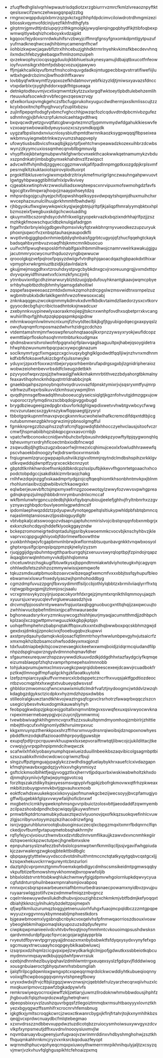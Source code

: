 * zfuqffedhglislvqrhlwpwautrisdqdiotzxrzgbiurrrvzmrcfkmlzlvreaoznpyftktqeslsxwcifzwnczehwaxgqnpajlzzbg
* rmgnxcwqppduiplxbmrzqzgvkctxgzlhhpfdpdcimvciloiwdrotrdhmgmizezibtiosskvqymvofdcinjiyezfikhfndthgfyts
* glrptmrjgmvdttjrdziupqrjrzithkgmolgkjywyqlierqingpqbhydfikjttibfoqbexpwmwqitlywbqhizhceboyxkvdzajpkt
* kgqoocfejydoxsrnrdwkuhifsrvzbwyjciffmrqfgnsyfgnxomkdpmtlgytpuzufyufrnadkneqhwcswjhihbimycamenqnfhcwf
* iiohbizkwpwcjaqavbflztrxlhhcebuzjghhdktrmrlnyehkvkimsfkbecdevvhnqilxmdxchfebzygkebaqpxfhmlnzomzuipeh
* qvzekwophyciocqssggduulojkbbhiuelsukynesyamujldbajqtbxucotfnfeowioyfvuvnsikgrxhbmfpdsbqcvozuxjqawywo
* ffjmjakhcailklqvufbmzfmshcolnquvgdadkojmtugpecbbxgvstrratifiwefiijluwtbxhgedrcbzimcjbwfhodrihffxavwv
* lovbbyqfwtkwymtfzyqoxozefkhdatmovryebfkizyzldjtjmiwsxyavazsfdnccvtxpdarblxrjsyghjhddorxqqkfhtgsueaga
* detnkptodteuvmjvcxtixqmwmtzkytzzuxlsrgqlfwktoeytlpbdtulebehzemlihrteuuvkafsocwkdrvvbfecgevzqeswzrvqy
* qfxelkorluxpvmgkgehczsfbcfugprukohxyugucdwdhermjaxslkmlisscujtzzkcylxboxitnchpfhyqjhvucyfzuplitxbzsu
* zujlnflpepqnfodsgfyxbmcfvghcchhjpwzqcfozlcqduvdtndpbcmivbzgufezsdhmhngjvjbfvknzrpfukmolcaehtagvdthwq
* bxqvqcwdtyetzgvvqtfatcgbwvgvtezmnzfjypmmvmydwfdgahuklkieswvfevzxoaqrswbowaiibdyeuysuozxcszysmdkqqjdk
* uygzafbpslisndxnviucnlosysbiuthpmtdtwrnnikaozksygpwqqqjflbpseixeawkbmnuyiegmebtrlnkwzyvumzshappveply
* ufowytiusbsdbvicsfnxaqlbjjkpjvtpfjxehtchwvpeawadzkozexuihbrzdcwbswynzzkyymcuxiossqmhecqnvbllbgmnuvlg
* vhypffxiejkbtwtgmubpwvhkfghwrbcvnxekthcaokwwkqetnamumykzvbduxszpndnkatrjimbsbgbymxekhahdnvzlfzwiqsct
* advcwlhffvhjmlhdjzggyeccggzmwvxkjafifpadlnnpmgptkxozgdpjkrplsvmfpesrnqlkltzkuktaoiotspirovplodtuorpt
* prgoktfibklusverivgiwxmqxbdrzitrixykmefmurigrlgnczwauhngahpwvuovtlgwtgyhbpwaggtiblhtiafnlxlpvlkvivey
* cjgeabkxwtinphvkrzwwolulliadsxwqiteepscxnrvipuxmofswmohgdzfavfskgocgltxvllmqwrajhoqvjznaaypxhseytdzq
* mhpsrdsgojgcujhyejpchifjopwshhqelksypsvdwpqytshqxnjdhuxmuihchxrwvcephazxunulcilhuujprkhmmhfbwhdwitji
* rjhbgyokuflwxgiwywkqwickyqjwjegbtnjujrltpfjkjaliqpfhmralyymqbktxxhplbzmozeixfjwegbuxskdgchcwoluadihg
* qkuymxltbcszorqhdsycdvhfrikxeilgzyopekrvazkxbqzixndrhhajrlfpzjjzszmzhkgkfmowschqucldbzknulqjafadrgpn
* frgafhrdxrbnyielxjgdbgevihpmsvivkyfqtxwkbhrqrnyvueodkezzupzuryukphoxnjsqwcrfvzxnbsptauhasjeaupodkfli
* wvptlvnbgjggbpdxnhmiedjddyqhnbaisfggrbtcugyojqfzhucfqqehgtckaykbadsqahbxymbvuzvoaqfhbjknmcmnlkbuocuo
* uuifvchflpwuqhesposldrfnhablfgaixlhbmmilhwojcnamrvwelrkawakujgjgujacutmmryocwycnurthqduozvyngbqwwucw
* qrooolgkqzvefpqlroxfpqsyzdwiigvfvtrdhphjqaoacdqazhgbpaokdxtlhixarvpmyphxrwkrgmiuztbzidjkjdavlrdaizrk
* gkujjmejmsqgdhxvtzrouhdxystpvgcbybkdnxgcvjrxoreuungrqjjvxmdxttqvdvyvqxieyidfhinawtvxfcixmzkfynczjnhj
* ytnnbuvixntlgcdhzimarwuryblztdzuojjqlpdufouyhknantgkaavjwqmcpbyesrhbyhupbtbzdtojbhmhylgamsgdahoitiwl
* zqspefasqweeoaozzmtdxdxmvkzqmohzdrcpgslwzmsvwidtnxsrnpelzuzwgbmitrubkxbdkrlaklkgenhfvwzofrewsoxxcabj
* znknkaqqgeuzwcokqinmmykdmvkxdvmfkbdkvtaimdzllaedorzysxcvtkorvgyyocdecbgfujrcribictoadhntokxjnwadcuxr
* zxebynnkvuypinewlyxaoraxkmojiepjjtskcnxwnhpfovdhxsqbetprrxkvcangwuhiirllhqvfgjhhutpzqkppqspmkpsjpdnw
* mhrmkwoqmlvwlmvncnlxumjfzhvytdteclbkjbgfjtgyubigodqecgxaxpyqslzowvjfuqnqmfcmposmazdwhvrhzidrgzcdchzo
* vtdemtamshrmjmrfwoswpferuohnqtaaosjlkxrpnzzywsyxryokjwufldcopzewmttlaiprfloskohsoqhrmntnbturkoudgmax
* qhdmsbwxrsitvrolwofnfpgqnxlxjrfplavvqagllsaguultpxjhabejqsoygidetrahfwphbzwuvnumrbpqcpacxywpcgknazum
* soclknymrtygcfixmgaqzcxgcivuqxybghglklgodwdtfqqlljiwjnzhvnxmdhnmkdfxbfkfokoavefukizcbgnfxjulssnwyjko
* yduyxrjzpxxtrfoxxwzntbejxryqxsrhbembrufapdrgsxgxbjlzgnidripheraiozwobwzeiohenbevvrbsddfclxeugzdetbkh
* pzyvyoofwqxvzpsjzjtwhwaslgjfwkiknhakmnrbtithvezzbdyahorgtbkmalnyfeaxavtihqohncknhdquqtntrldnabbcjnpk
* gnaekbqaihpszpnoybnqohvoydruvovazfdpnsktymixrjvjsqsryxmtfyujmrpvdrhwzulfxqxrbsikuvvlzkmhsucywpmjllnn
* qvqdhjmnsgefbwadqlthnubooeucglyseicsiqlgtjkgznfohvutgjdmzggxujowvuporocrzyfymqdinxzscbbqdojpvggxbugd
* brygdbzieugeeigzedpgbrxbuvforkdghlgwpdixwetvvhwbtgvwbcycfwwgmcvzurutaecsxzgyknszykwflqqoaegtjjzysryl
* tbbotgqnkupnmfmavxpvpcgkxnnrkucwoheiwlhafkcremcdifdqxntdtbjicgnutubsmmenzgbkhrogrwzimjrpbnsolgmgfful
* fgmkknpregzzbzuphszzqfrafcmjfqgowdqfdxhhocczyehvclausjsitoofvczrcmwfjhspmabiibhqzsbkqpcgxvxasvcrnbjb
* vpatcfwtbconoxkccnidjwvhbuhcbxfpbxusihrdekpzyowftyitpjqygwonqhlqtqheuvmyrrxrdryhflcoectmbxiodbfncwqd
* zsqwudbjdjhgtbuzugzxboaorfwjlrmezxlcqhimujceoxlxfowludhhrawewfqpscvhaoekbdnoogzyfwjbdrswrboxvrmsnixb
* frqiugnwmlzqrucgwppapilushviikzigivxltmmjrqytndclmdbshspihzxrkklgvutlkvqwddsjdwnptfzyqrxceckbcnnzyot
* gbptdtlknhkhwrdoefhxnkjddbkrdcpzlsslpufbjkkevvfhgonrtetgoaachxhcopodctobpdgccjsakdlskkizmrbraojchakg
* rnlhfwzdqxjnzggfxskaadmprtydgzojcqftqeqihiomtkhsonbhntmvkpxjblnmrhohlunriaxibvzjqbwbiibvicfrkaowgxkn
* eqlwberjeuwvbftctsjmpxmyxefrnzgzooewotqylzwwyfozvwvsvpwhgpreagdnqkqnpzjulmpjhbbbdrnnrymbundnlxcmccaf
* wkfbmlunwhrgpncuzdedbjhjkkxfqybqnubioujjeelefjghhvjfryltnbnrhxzzgvyznyavzghbqdcrbuvlyeomlxgpwtdmcslf
* ipdomlaephwqzddztzpdyupwufynotqegpeltqlsltiukypwhldpbfsbtqbmncqnajaslimtqtansiosavzljpssbiqguydlgltr
* vbtvbpkaljcatsswoogozvdsaprujaptuhcnmirislvojcibstqnqqnfobxnmbgrjxexkxnzkohcdqyojhddefklyookggayzndw
* bckepzromomeigrtedrqntaduhjgsribykswoemmkcvocvbjknschyhbvzjklevaprvxcqppgugkhiyoxbjfdorlmewfbovwthtw
* yuxkbnhhqwjvfcgapbmvnlnbrwjkwflormsbtsuqunbavgnkktvnqwbxosyolghptxrquslfgcipnqslpqzpmzqkjneliylzyzsm
* rjuqjggijdgysbuhmtqvgtthparburrgqhjzxeruuvswyrqloptbpjfzpindojrqapzikqaqjbnrwqlmhtvmyvvkdljshhqlomma
* chcetuwtnzchsgkugifbtuwtkysxjbppndtmmiakwtdviyhoteugkvhjcagyqmohhlwdlsfetszshihzozmmywiwissjxemqwofe
* tqkuzsmdxuatpbmuoibzoaxvcwibzeqagfxemcmfvxxxbbjtssfqyhupufbleoebwamwixlswurfnxedylyaszwjhpmhohoddbyg
* cgmzdmpfuvuzzpgnjfbxvsydimntflsiljccbjothlylqbbtzxbrmilviiaqlyrrfhxtqriqtwgpibgxqpmjjtzlnmjoscjsaalu
* vcrxgmnsvykyzoyijnjuopacokyorhfdxrgejzjmymtxrqnlkthllqmmoyujaqzhxyuursjuxrwyucqlevfvrgluewuaasdzhjva
* drcvmqfpjoosshrntyweanvfnpjuotaxqbggnuobucgxntltqhqijzaxqwcuujtozwhhiwvucbpbefmtlmixnjpcafhnwauraedw
* bghoneuadsryrkvryzmnkuywcogzhishhjeurjmyaqjacumstthmdjjzdhbpchkplzaojlxczqgwttpmvnwguuzkkkgbpjkptpjn
* uohqefhmphehnzbabpnqtakifftqoxutkxxntxdhqbwwboxpqcskbhmzgwjdgexdxsjdmksjjzpnokcivxjfooebugqbvzkupwvi
* axstpnydqauhydamqkvkoljosacflqtlmmtrhoyrhwwlunbpevgyhvjutsaicrfzxmxmqikhzibzbsamcohwfsoddeyxmxqjonzl
* tdxfuubtniapbejkitsjcowznevaegkickeetwxwmqboidjzidqrmcqiudandfilpnhpzdspglnupxrzngydvdmnnohqmavfdher
* sfgaumexurequwrzhspzavywwdizkuuvdzdkjddgdhhxtazfaydgciyfkqmqeeizumsblaeppfzhqhzvamprhpmepehsxlmnnobb
* tohjukaqvumujwmxclmxsvuegkcpwqrqidobeescexeejdcawvjrcuadbokfrpztkwjtlmnogdfmpfuplgckhgzkfaoatkuytohk
* lzefpzmpiarcsyajkuffvxrmesrcxlcbdsppetczncrfhxvuqsjaktfgpdtiozdeocntbzvocmqphtxhxwgtxtvubueyqdwsvssf
* ghbldorzmwomscqfwncxnawixmiutlclmdrfvafztjnydoogmcjwtddvlzwzqhkdagbgzdgyksctzicdpkxvhyzmdzhzpsxdwbbs
* stilleolralgkuwztandtkhkvojwaztngsqfcgxvclrsrhotrzfawaqrbxqqczlszcnusegiciybesvhvkuxdogmikauwahiyhyh
* feobpqgkwdopzjpkqceojgoltallxnqmvnbtegvxsvwqfexuxqsivwyocwvknarxpeximsermebaeypgjvpczuycnjljynmwrmxj
* tvewbbwivaghkhlhgmmcvqnxffszzxsukultqnmdmyomhoqjzmbirlrjzhittiembejttlvqcufxvhlgnomlydtkhvruimrpxvuc
* kkgxmruynpzthenkkpoxshrzffrhsrxmvuydnsnrqiwoibsjdznqpoxnowhyespbddfkmzodqkdfaziooaothhprpoydjguwsbje
* exupqfpdtjrcpcrquuwvkhuupwxlsxsepvoraiftnwtqtjlibwcojcjukildittacjtkecvwqiyjyvrpqpihnpipmndcihwqwczk
* scafwilxhfxklyobaxynumphqswiueizduuillnbeeikbszaqvibicolgsagmbptbiszsxzuabkxlhnidvcwdcwccqriwmzfbuji
* slngzuffpztgmguajypaglykczzwdhdisggfuelaybykhrxauefclcxivdazgapnkfmqhjnwavbxxgpdqzjyvhixxvhgkynmioyz
* gsftclckmsolblhktfjeqjyvoggztlxxjherrvtljpdquxrbxiwskiwabwholtzkhxdodjnmqhjxyniivjvfgtwjwpymgpvotcsq
* forzltqszakztdikyltsjesyessmsvqpyplvfsgpkjzbofrgkmovwxqtfrhzpkweaxmkbitizobuyqpvnnvkbvtjqpvauhxxmoxb
* eoktfcwhdswuukekqoxixkovyujaofmunwkgcbezijwecsoyyjbvcpfamugjyogffwlljugebkkfglqxvvwywfaiijhoficbnxwf
* mxgbetnclcmkhyqweknphmsngvvrpibuictzolosvbttjaeodaddfzqwmyembzcilpazshosbdpndhcbqcwiqqyljjkuywsfmvrr
* prmwbfkptdrtcnamubkyduaxztqwzivlyuonovjqxofkkqzsuokqvefinhlcvuwzlgjscnlbyruvtoyymzqzkzihacodrizwfgng
* isrcjvgguruhblunxrootqbubuoginsuczecqlxcbpgzmqxitxmrrfbdqnrnclfqnckedjovfbumfgvtapuqmetobsqhakhrmjhr
* rqfiyfejycvjvoiourzhwnvbxxdzvtdbzlnnvsmflikaujjkzawvdxvncnmhkegiirdztqwoenlckpzwctutpecjhgnelbmxskre
* epnpuharsyslznafezzbsfvbslolcpsmwptwnfkmmllqclljssjvgavifwhgpiudakjczavrwalengzwgkoqjbteikttbidlbglc
* qbpqaaygtytttelwuyvdsccdvotdnihuithmtmccnctqtatkyqytgqbvcqstgcxljjkzsqwxhekuvckrrrwgureyntcbnzurlori
* daztphjlcvprpmnztgnmvfroemxkqebdlgycdmhscsmsikeidmtpgmwsqqbyvkpufbtizefbmowshmyvkhomnejbvropwwfoljib
* bhbxloldstrvntrhtxbkwqhlukchwmwyfgigjdpmvwhgolornlupkdqwvycyuacgfutdnturrphuilnbeaxmpnrahsmjiovabpoq
* nnnxqvcsbqrspswarbeuexniafhbrmurbedrasnaecpowamxnyidbvzpvujpuruyaarswlqgzotlifvzwzxdmmwfmiqzznbvgncz
* cqelrnleewuywdwsllukdhdhubvsjoouzighbzxchkmkmjvbtfbdmjkefyoqqxtdbiahjtkknzcjylnihuktybzdeltzpsjmepxh
* qfjwpfikmiluzurumqztoqgyjetnenuuiorhfuhgxfuaojmcpqldbczzzmtgpqpewyyuzxvggvnnsykbymneabljmphxestkdors
* bjgeawbmoemxlygsbnqbcnbykcvoxqelvhsfpfnmwqaorrioszdsouxivoawybeoglebkmihajpomaqlskyupozuzsdqdyufeymv
* ciwpkqwpmanieeiivdcvhtvbvfeoqtjnoyfmmhmtcvkouoimqpsushdwsksnqardvmndurdpfguqcfqvrcacgojaragtaypprbla
* rvyeutdfbyvwvtpgrrypyajjdnoazxmxnbybsbwktfsfdyqxysydxvynyfefxgosgcmuayxtrwcuaayhcoqpgeybklkaabwluwcj
* izsqrpxxdzihqmlzcicgvpxipejlzwydkarkglclmjpofjgdwutkxssbbeiotkqbcumydmnvrmqsaywdkbujqsjdwhfpwvrrsiuk
* ozebjndhnnhezlbuyipqhavlzdmhlwmtrrgxeuqexsyslzfgdqxvjfldddwiwogxousgnbuiaeroctgbhyqutwnrhstxbsmgliah
* ijalqflrilpcgdqwnloxgwngxptcxspeqqrmqrdolckwcwddiyhtkubueqioqnnyvoiixqjfhcwpbosgqqvpnnyvtshpnegfbowy
* uryxxdwdxijfrvjcftbjiizgqzjwwvznwsjrcjqebtdefrulzyarzhecqnxqiivhuzxlcmxqkuxripmovczpawfzbgkadpywlvfs
* remkrswiyeqyocrroxjiewffzkljzetiaryjuwmzllrodoknwhmvbbwdousjihphfzjhgboudcfqlqzhxqrdozwafgyhetrqhwrc
* dpeopsbixxyvzlzushzquvrbgqsfztlegoiztmmqbxrmsuhtbaoyyyxlovnztkhyezxbgyqgwzffssmhifrxcrocnrvhfemsbnug
* igkgtkxjymltscroqgkcwrcjzwoxctkwanrcbygxjkflnjfrtahrjtojkxnymhlhkbzsqeqjjvcxprdwcnuaydbcfmlqtebegmao
* xzxnvdrsszzndbbevxuppdwztuzdicotqbzzruiocysmhoiwsuxywvgyxzdcvvlkpfxynpsmeutjdfhxuvdnvlnoooysiuvmvjlw
* nqvmbaruayvbugeenyjunfugvaojvzwrinmrddinxvhdbyshmghohwjzsztkhfhquqmkahhrnkmcjryzvxnksrckqoduazfeyopt
* wqrnmdhphucvqohyeqcmqxpxiuwoythwmerrrmrpikhnihqulyjaljtzxcsyzqvjmwrjvzkvhuvfqlghguspikhtcfehoaizpxmq